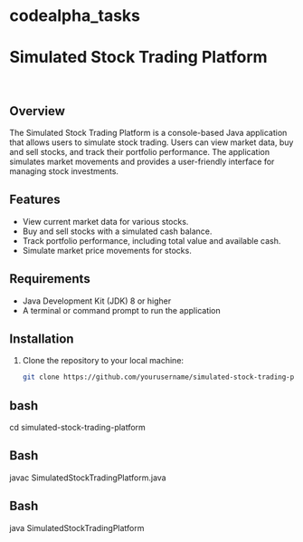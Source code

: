 # codealpha_tasks

# Simulated Stock Trading Platform
&nbsp;
&nbsp;

## Overview
The Simulated Stock Trading Platform is a console-based Java application that allows users to simulate stock trading. Users can view market data, buy and sell stocks, and track their portfolio performance. The application simulates market movements and provides a user-friendly interface for managing stock investments.
&nbsp;
&nbsp;

## Features
- View current market data for various stocks.
- Buy and sell stocks with a simulated cash balance.
- Track portfolio performance, including total value and available cash.
- Simulate market price movements for stocks.
&nbsp;
&nbsp;

## Requirements
- Java Development Kit (JDK) 8 or higher
- A terminal or command prompt to run the application
&nbsp;
&nbsp;

## Installation
1. Clone the repository to your local machine:
   ```bash
   git clone https://github.com/yourusername/simulated-stock-trading-platform.git

## bash
cd simulated-stock-trading-platform

## Bash
javac SimulatedStockTradingPlatform.java

## Bash
java SimulatedStockTradingPlatform
